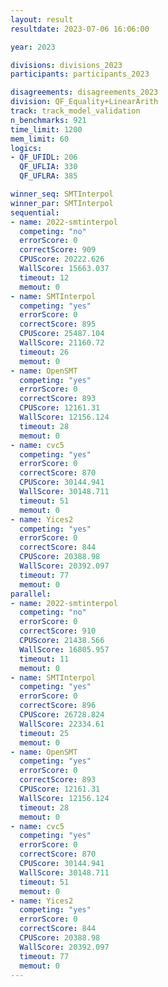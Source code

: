 ```yaml
---
layout: result
resultdate: 2023-07-06 16:06:00

year: 2023

divisions: divisions_2023
participants: participants_2023

disagreements: disagreements_2023
division: QF_Equality+LinearArith
track: track_model_validation
n_benchmarks: 921
time_limit: 1200
mem_limit: 60
logics:
- QF_UFIDL: 206
  QF_UFLIA: 330
  QF_UFLRA: 385

winner_seq: SMTInterpol
winner_par: SMTInterpol
sequential:
- name: 2022-smtinterpol
  competing: "no"
  errorScore: 0
  correctScore: 909
  CPUScore: 20222.626
  WallScore: 15663.037
  timeout: 12
  memout: 0
- name: SMTInterpol
  competing: "yes"
  errorScore: 0
  correctScore: 895
  CPUScore: 25487.104
  WallScore: 21160.72
  timeout: 26
  memout: 0
- name: OpenSMT
  competing: "yes"
  errorScore: 0
  correctScore: 893
  CPUScore: 12161.31
  WallScore: 12156.124
  timeout: 28
  memout: 0
- name: cvc5
  competing: "yes"
  errorScore: 0
  correctScore: 870
  CPUScore: 30144.941
  WallScore: 30148.711
  timeout: 51
  memout: 0
- name: Yices2
  competing: "yes"
  errorScore: 0
  correctScore: 844
  CPUScore: 20388.98
  WallScore: 20392.097
  timeout: 77
  memout: 0
parallel:
- name: 2022-smtinterpol
  competing: "no"
  errorScore: 0
  correctScore: 910
  CPUScore: 21438.566
  WallScore: 16805.957
  timeout: 11
  memout: 0
- name: SMTInterpol
  competing: "yes"
  errorScore: 0
  correctScore: 896
  CPUScore: 26728.824
  WallScore: 22334.61
  timeout: 25
  memout: 0
- name: OpenSMT
  competing: "yes"
  errorScore: 0
  correctScore: 893
  CPUScore: 12161.31
  WallScore: 12156.124
  timeout: 28
  memout: 0
- name: cvc5
  competing: "yes"
  errorScore: 0
  correctScore: 870
  CPUScore: 30144.941
  WallScore: 30148.711
  timeout: 51
  memout: 0
- name: Yices2
  competing: "yes"
  errorScore: 0
  correctScore: 844
  CPUScore: 20388.98
  WallScore: 20392.097
  timeout: 77
  memout: 0
---
```

